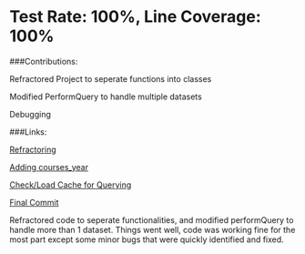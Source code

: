 # Test Rate: 100%, Line Coverage: 100%

###Contributions:

Refractored Project to seperate functions into classes

Modified PerformQuery to handle multiple datasets

Debugging

###Links:

[Refractoring](https://github.com/CS310-2017Jan/cpsc310project_team78/commit/d20c98b9154ed6faf4cedc7a749061742db80273)


[Adding courses_year](https://github.com/CS310-2017Jan/cpsc310project_team78/commit/d0512245db2dec756f457e16d0233e67239b5c11)


[Check/Load Cache for Querying](https://github.com/CS310-2017Jan/cpsc310project_team78/commit/e6d6baeb9882f628c92ee40e8a5222e1f0d72b73)


[Final Commit](https://github.com/CS310-2017Jan/cpsc310project_team78/commit/4de74cd64e91c24867018c7076b72e23b3caed9f)


Refractored code to seperate functionalities, and modified performQuery to handle more than 1 dataset. Things went well,
code was working fine for the most part except some minor bugs that were quickly identified and fixed.
